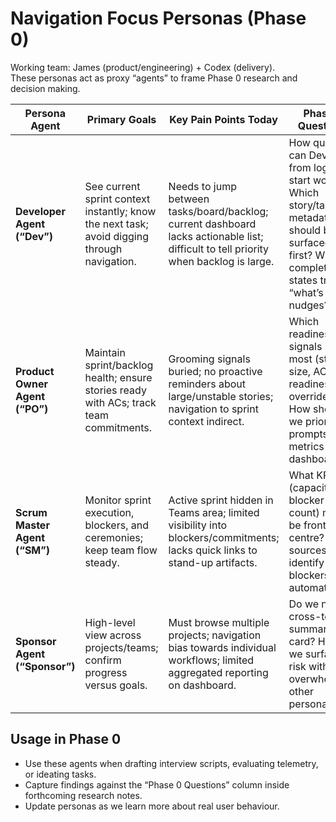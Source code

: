 # Navigation Focus Personas (Phase 0)

Working team: James (product/engineering) + Codex (delivery).  
These personas act as proxy “agents” to frame Phase 0 research and decision making.

| Persona Agent | Primary Goals | Key Pain Points Today | Phase 0 Questions |
| --- | --- | --- | --- |
| **Developer Agent (“Dev”)** | See current sprint context instantly; know the next task; avoid digging through navigation. | Needs to jump between tasks/board/backlog; current dashboard lacks actionable list; difficult to tell priority when backlog is large. | How quickly can Dev move from login → start work? Which story/task metadata should be surfaced first? What completion states trigger “what’s next” nudges? |
| **Product Owner Agent (“PO”)** | Maintain sprint/backlog health; ensure stories ready with ACs; track team commitments. | Grooming signals buried; no proactive reminders about large/unstable stories; navigation to sprint context indirect. | Which readiness signals matter most (story size, ACs, readiness overrides)? How should we prioritise prompts vs. metrics on dashboard? |
| **Scrum Master Agent (“SM”)** | Monitor sprint execution, blockers, and ceremonies; keep team flow steady. | Active sprint hidden in Teams area; limited visibility into blockers/commitments; lacks quick links to stand-up artifacts. | What KPIs (capacity, blocker count) must be front and centre? Which sources identify blockers automatically? |
| **Sponsor Agent (“Sponsor”)** | High-level view across projects/teams; confirm progress versus goals. | Must browse multiple projects; navigation bias towards individual workflows; limited aggregated reporting on dashboard. | Do we need a cross-team summary card? How do we surface risk without overwhelming other personas? |

## Usage in Phase 0
- Use these agents when drafting interview scripts, evaluating telemetry, or ideating tasks.  
- Capture findings against the “Phase 0 Questions” column inside forthcoming research notes.  
- Update personas as we learn more about real user behaviour.
